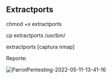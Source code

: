 ## Extractports

chmod +x extractports

cp extractports /usr/bin/

extractports [captura nmap]

Reporte:


![ParrotPentesting-2022-05-11-13-41-16](https://user-images.githubusercontent.com/92258683/167841687-957fd21f-c022-4dc2-a73e-bafc7cf269ed.png)
